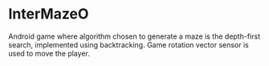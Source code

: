 # InterMazeO
Android game where algorithm chosen to generate a maze is the depth-first search, implemented using backtracking. Game rotation vector sensor is used to move the player.
